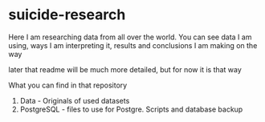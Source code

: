 # suicide-research
Here I am researching data from all over the world. You can see data I am using, ways I am interpreting it, results and conclusions I am making on the way

later that readme will be much more detailed, but for now it is that way

What you can find in that repository

1. Data - Originals of used datasets
2. PostgreSQL - files to use for Postgre. Scripts and database backup

